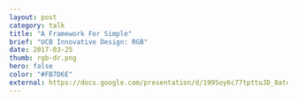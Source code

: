 ```yaml
---
layout: post
category: talk
title: "A Framework For Simple"
brief: "UCB Innovative Design: RGB"
date: 2017-03-25
thumb: rgb-dr.png
hero: false
color: "#FB7D6E"
external: https://docs.google.com/presentation/d/199Soy6c77tpttuJD_8atcSfBevJMJRSXswzBibbuqOI/pub?start=false&loop=false&delayms=3000
---
```

